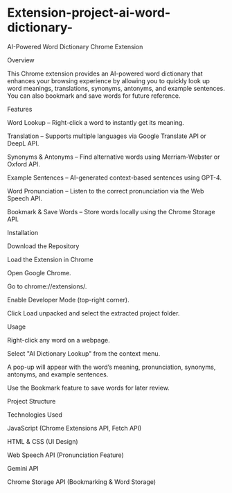 # Extension-project-ai-word-dictionary-

AI-Powered Word Dictionary Chrome Extension

Overview

This Chrome extension provides an AI-powered word dictionary that enhances your browsing experience by allowing you to quickly look up word meanings, translations, synonyms, antonyms, and example sentences. You can also bookmark and save words for future reference.

Features

Word Lookup  – Right-click a word to instantly get its meaning.

Translation – Supports multiple languages via Google Translate API or DeepL API.

Synonyms & Antonyms  – Find alternative words using Merriam-Webster or Oxford API.

Example Sentences  – AI-generated context-based sentences using GPT-4.

Word Pronunciation  – Listen to the correct pronunciation via the Web Speech API.

Bookmark & Save Words  – Store words locally using the Chrome Storage API.

Installation

Download the Repository

Load the Extension in Chrome

Open Google Chrome.

Go to chrome://extensions/.

Enable Developer Mode (top-right corner).

Click Load unpacked and select the extracted project folder.

Usage

Right-click any word on a webpage.

Select "AI Dictionary Lookup" from the context menu.

A pop-up will appear with the word’s meaning, pronunciation, synonyms, antonyms, and example sentences.

Use the Bookmark feature to save words for later review.

Project Structure

Technologies Used

JavaScript (Chrome Extensions API, Fetch API)

HTML & CSS (UI Design)

Web Speech API (Pronunciation Feature)

Gemini API

Chrome Storage API (Bookmarking & Word Storage)

